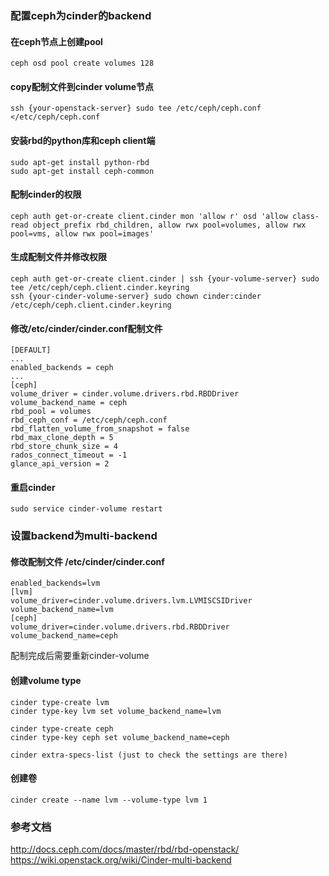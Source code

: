 ### 配置ceph为cinder的backend

#### 在ceph节点上创建pool

```
ceph osd pool create volumes 128
```

#### copy配制文件到cinder volume节点
```
ssh {your-openstack-server} sudo tee /etc/ceph/ceph.conf </etc/ceph/ceph.conf
```
#### 安装rbd的python库和ceph client端
```
sudo apt-get install python-rbd
sudo apt-get install ceph-common
```
#### 配制cinder的权限
```
ceph auth get-or-create client.cinder mon 'allow r' osd 'allow class-read object_prefix rbd_children, allow rwx pool=volumes, allow rwx pool=vms, allow rwx pool=images'
```

#### 生成配制文件并修改权限
```
ceph auth get-or-create client.cinder | ssh {your-volume-server} sudo tee /etc/ceph/ceph.client.cinder.keyring
ssh {your-cinder-volume-server} sudo chown cinder:cinder /etc/ceph/ceph.client.cinder.keyring
```

#### 修改/etc/cinder/cinder.conf配制文件
```
[DEFAULT]
...
enabled_backends = ceph
...
[ceph]
volume_driver = cinder.volume.drivers.rbd.RBDDriver
volume_backend_name = ceph
rbd_pool = volumes
rbd_ceph_conf = /etc/ceph/ceph.conf
rbd_flatten_volume_from_snapshot = false
rbd_max_clone_depth = 5
rbd_store_chunk_size = 4
rados_connect_timeout = -1
glance_api_version = 2
```

#### 重启cinder
```
sudo service cinder-volume restart
```

### 设置backend为multi-backend


#### 修改配制文件 /etc/cinder/cinder.conf

```
enabled_backends=lvm
[lvm]
volume_driver=cinder.volume.drivers.lvm.LVMISCSIDriver
volume_backend_name=lvm
[ceph]
volume_driver=cinder.volume.drivers.rbd.RBDDriver
volume_backend_name=ceph
```
配制完成后需要重新cinder-volume
#### 创建volume type

```
cinder type-create lvm
cinder type-key lvm set volume_backend_name=lvm

cinder type-create ceph
cinder type-key ceph set volume_backend_name=ceph

cinder extra-specs-list (just to check the settings are there)
```

#### 创建卷
```
cinder create --name lvm --volume-type lvm 1
```


### 参考文档

http://docs.ceph.com/docs/master/rbd/rbd-openstack/  
https://wiki.openstack.org/wiki/Cinder-multi-backend
